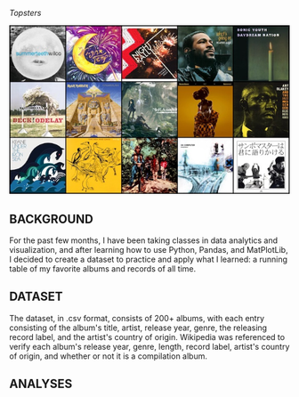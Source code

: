 *Topsters*

![image](https://raw.githubusercontent.com/knnthchng/topsters/main/Visuals/topsters_sample.jpg)

**BACKGROUND**
----------------------------------------------------------------------------------------
For the past few months, I have been taking classes in data analytics and visualization,
and after learning how to use Python, Pandas, and MatPlotLib, I decided to create a 
dataset to practice and apply what I learned: a running table of my favorite albums 
and records of all time.

**DATASET**
----------------------------------------------------------------------------------------
The dataset, in .csv format, consists of 200+ albums, with each entry consisting of 
the album's title, artist, release year, genre, the releasing record label, and the 
artist's country of origin. Wikipedia was referenced to verify each album's release year, genre, length, record label, artist's country of origin, and whether or not it is a compilation album.

**ANALYSES**
----------------------------------------------------------------------------------------
